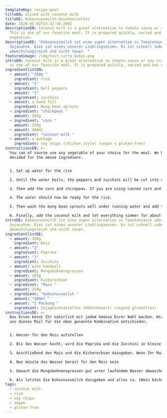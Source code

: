```yaml
---
templateKey: recipe-post
titleEN: Sliced with coconut milk
titleDE: Kokosnussmilch-Geschnetzeltes
date: 2020-05-02T23:32:44.209Z
descriptionEN: Coconut milk is a great alternative to tomato sauce or soy cream.
  This is one of our favorite meal. It is prepared quickly, varied and not
  expensive.
descriptionDE: "Kokosnussmilch ist eine super alternative zu Tomatensauce oder
  Sojasahne. Dies ist eines unserer Lieblingsessen. Es ist schnell zubereitet,
  abwechslungsreich und nicht teuer. "
featuredimage: /img/test_curro_kokos.png
introEN: Coconut milk is a great alternative to tomato sauce or soy cream. This
  is one of our favorite meal. It is prepared quickly, varied and not expensive.
ingredientlistEN:
  - amount: "350g "
    ingredient: rice
  - amount: "2"
    ingredient: bell peppers
  - amount: "1"
    ingredient: zucchini
  - amount: a hand full
    ingredient: Mung bean sprouts
  - ingredient: "chickpeas "
    amount: 265g
  - ingredient: "corn "
    amount: 250g
  - amount: 400ml
    ingredient: "coconut milk "
  - amount: a package
    ingredient: soy chips (chicken style) (vegan & gluten-free)
instructionsEN: >-
  You can of course use any vegetable of your choice for the meal. We have
  decided for the above ingrediens.


  1. Set up water for the rice

  2. Until the water boils, the peppers and zucchini will be cut into small cubes and sautéed in a pan.

  3. Then add the corn and chickpeas. If you are using canned corn and chickpeas, rinse them briefly under running water. Braise everything together in the pan.

  4. The water should now be ready for the rice.

  5. Then wash the mung bean sprouts well under running water and add them to the pan.

  6. Finally, add the coconut milk and let everything simmer for about 10 mnutes, season with spices of your choice.
introDE: Kokosnussmilch ist eine super alternative zu Tomatensauce oder
  Sojasahne. Dies ist eines unserer Lieblingsessen. Es ist schnell zubereitet,
  abwechslungsreich und nicht teuer.
ingredientlistDE:
  - amount: 350g
    ingredient: Reis
  - amount: "2"
    ingredient: Paprika
  - amount: "1"
    ingredient: Zucchini
  - amount: eine handvoll
    ingredient: Mungobohnensprossen
  - amount: 265g
    ingredient: Kichererbsen
  - ingredient: "Mais "
    amount: 250g
  - ingredient: "Kokosnussmilch "
    amount: "400ml "
  - amount: "1 Packung "
    ingredient: Sojageschnätzeltes (Hähnchenart) (vegan& glutenfrei)
instructionsDE: >-
  Das Essen könnt Ihr natürlich mit jedem Gemüse Eurer Wahl machen. Wir haben
  uns dieses Mail für die oben genannte Kombination entschieden. 


  1. Wasser für den Reis aufstellen

  2. Bis das Wasser kocht, wird die Paprika und die Zucchini in kleine Würfel schneiden und in der Pfanne andünsten. 

  3. Anschließend den Mais und die Kichererbsen dazugeben. Wenn Ihr Mais und Kichererbsen aus der Dose verwendet, kurz unter laufendem Wasser abspülen. Alles zusammen in der Pfanne dünsten lassen.

  4. Nun müsste das Wasser bereit für den Reis sein

  5. Danach die Mungobohnensprossen gut unter laufendem Wasser abwaschen und ebenfalls in die Pfanne geben. 

  6. Als letztes die Kokosnussmilch dazugeben und alles ca. 10min köcheln lassen, mit Gewürzen eurer Wahl abschmecken.
tags:
  - coconut milk
  - rice
  - soy chips
  - vegan
  - gluten-free
---
```

